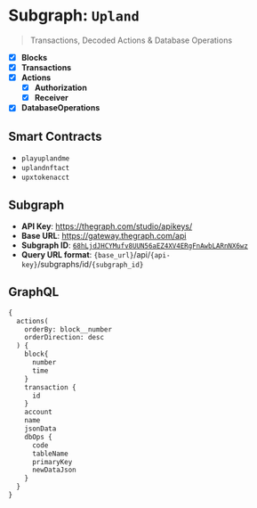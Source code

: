 # Subgraph: `Upland`

> Transactions, Decoded Actions & Database Operations

- [x] **Blocks**
- [x] **Transactions**
- [x] **Actions**
  - [x] **Authorization**
  - [x] **Receiver**
- [x] **DatabaseOperations**

## Smart Contracts

- `playuplandme`
- `uplandnftact`
- `upxtokenacct`

## Subgraph

- **API Key**: https://thegraph.com/studio/apikeys/
- **Base URL**: https://gateway.thegraph.com/api
- **Subgraph ID**: [`68hLjdJHCYMufv8UUN56aEZ4XV4ERgFnAwbLARnNX6wz`](https://thegraph.com/explorer/subgraphs/68hLjdJHCYMufv8UUN56aEZ4XV4ERgFnAwbLARnNX6wz?view=Query&chain=arbitrum-one)
- **Query URL format**: `{base_url}`/api/`{api-key}`/subgraphs/id/`{subgraph_id}`

## GraphQL

```graphql
{
  actions(
    orderBy: block__number
    orderDirection: desc
  ) {
    block{
      number
      time
    }
    transaction {
      id
    }
    account
    name
    jsonData
    dbOps {
      code
      tableName
      primaryKey
      newDataJson
    }
  }
}
```
